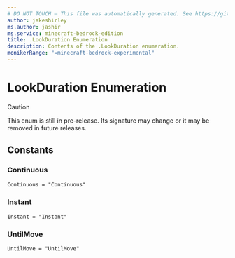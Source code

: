 ```yaml
---
# DO NOT TOUCH — This file was automatically generated. See https://github.com/mojang/minecraftapidocsgenerator to modify descriptions, examples, etc.
author: jakeshirley
ms.author: jashir
ms.service: minecraft-bedrock-edition
title: .LookDuration Enumeration
description: Contents of the .LookDuration enumeration.
monikerRange: "=minecraft-bedrock-experimental"
---
```

# LookDuration Enumeration

> [!CAUTION]
> This enum is still in pre-release.  Its signature may change or it may be removed in future releases.

## Constants
### **Continuous**
`Continuous = "Continuous"`
### **Instant**
`Instant = "Instant"`
### **UntilMove**
`UntilMove = "UntilMove"`
